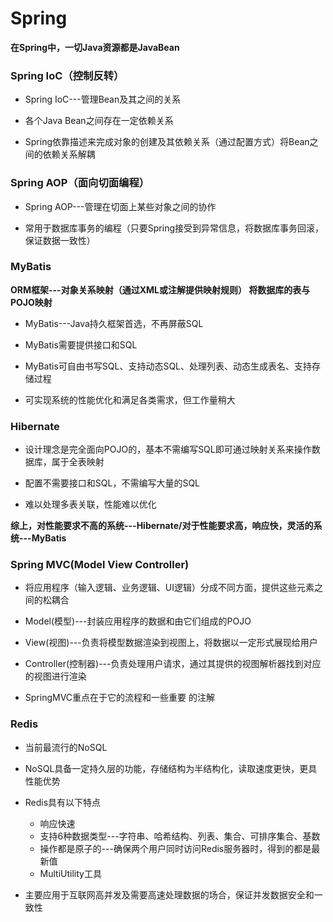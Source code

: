 # Spring

**在Spring中，一切Java资源都是JavaBean**

### Spring IoC（控制反转）

* Spring IoC---管理Bean及其之间的关系

* 各个Java Bean之间存在一定依赖关系

* Spring依靠描述来完成对象的创建及其依赖关系（通过配置方式）将Bean之间的依赖关系解耦

### Spring AOP（面向切面编程）

* Spring AOP---管理在切面上某些对象之间的协作

* 常用于数据库事务的编程（只要Spring接受到异常信息，将数据库事务回滚，保证数据一致性）  

### MyBatis

**ORM框架---对象关系映射（通过XML或注解提供映射规则）  将数据库的表与POJO映射**

* MyBatis---Java持久框架首选，不再屏蔽SQL

* MyBatis需要提供接口和SQL

* MyBatis可自由书写SQL、支持动态SQL、处理列表、动态生成表名、支持存储过程

* 可实现系统的性能优化和满足各类需求，但工作量稍大

### Hibernate

* 设计理念是完全面向POJO的，基本不需编写SQL即可通过映射关系来操作数据库，属于全表映射

* 配置不需要接口和SQL，不需编写大量的SQL

* 难以处理多表关联，性能难以优化

**综上，对性能要求不高的系统---Hibernate/对于性能要求高，响应快，灵活的系统---MyBatis**

### Spring MVC(Model View Controller)

* 将应用程序（输入逻辑、业务逻辑、UI逻辑）分成不同方面，提供这些元素之间的松耦合

* Model(模型)---封装应用程序的数据和由它们组成的POJO

* View(视图)---负责将模型数据渲染到视图上，将数据以一定形式展现给用户

* Controller(控制器)---负责处理用户请求，通过其提供的视图解析器找到对应的视图进行渲染

* SpringMVC重点在于它的流程和一些重要 的注解

  

### Redis

* 当前最流行的NoSQL
* NoSQL具备一定持久层的功能，存储结构为半结构化，读取速度更快，更具性能优势
* Redis具有以下特点
  * 响应快速
  * 支持6种数据类型---字符串、哈希结构、列表、集合、可排序集合、基数
  * 操作都是原子的---确保两个用户同时访问Redis服务器时，得到的都是最新值
  * MultiUtility工具

* 主要应用于互联网高并发及需要高速处理数据的场合，保证并发数据安全和一致性

